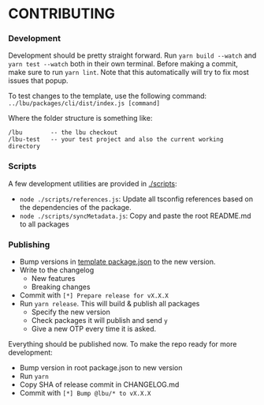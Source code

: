 # CONTRIBUTING

### Development

Development should be pretty straight forward. Run `yarn build --watch` and
`yarn test --watch` both in their own terminal. Before making a commit, make
sure to run `yarn lint`. Note that this automatically will try to fix most
issues that popup.

To test changes to the template, use the following command:
`../lbu/packages/cli/dist/index.js [command]`

Where the folder structure is something like:

```
/lbu        -- the lbu checkout
/lbu-test   -- your test project and also the current working directory
```

### Scripts

A few development utilities are provided in [./scripts](./scripts):

- `node ./scripts/references.js`: Update all tsconfig references based on the
  dependencies of the package.
- `node ./scripts/syncMetadata.js`: Copy and paste the root README.md to all
  packages

### Publishing

- Bump versions in [template package.json](./packages/cli/template/package.json)
  to the new version.
- Write to the changelog
  - New features
  - Breaking changes
- Commit with `[*] Prepare release for vX.X.X`
- Run `yarn release`. This will build & publish all packages
  - Specify the new version
  - Check packages it will publish and send `y`
  - Give a new OTP every time it is asked.

Everything should be published now. To make the repo ready for more development:

- Bump version in root package.json to new version
- Run `yarn`
- Copy SHA of release commit in CHANGELOG.md
- Commit with `[*] Bump @lbu/* to vX.X.X`
